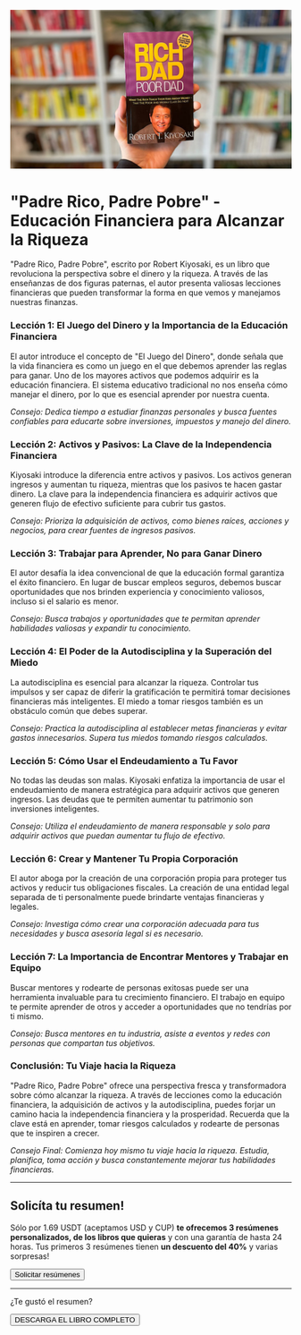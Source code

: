 ![](https://raw.githubusercontent.com/LARG-APPS/Summary-Books/main/prpp/imgs/rich-dad-poor-dad-book-on-hand.jpg)

# "Padre Rico, Padre Pobre" - Educación Financiera para Alcanzar la Riqueza

<audio hidden src="../content/prpp/prpp.mp3" controls></audio>

"Padre Rico, Padre Pobre", escrito por Robert Kiyosaki, es un libro que revoluciona la perspectiva sobre el dinero y la riqueza. A través de las enseñanzas de dos figuras paternas, el autor presenta valiosas lecciones financieras que pueden transformar la forma en que vemos y manejamos nuestras finanzas.

### Lección 1: El Juego del Dinero y la Importancia de la Educación Financiera

El autor introduce el concepto de "El Juego del Dinero", donde señala que la vida financiera es como un juego en el que debemos aprender las reglas para ganar. Uno de los mayores activos que podemos adquirir es la educación financiera. El sistema educativo tradicional no nos enseña cómo manejar el dinero, por lo que es esencial aprender por nuestra cuenta.

*Consejo: Dedica tiempo a estudiar finanzas personales y busca fuentes confiables para educarte sobre inversiones, impuestos y manejo del dinero.*

### Lección 2: Activos y Pasivos: La Clave de la Independencia Financiera

Kiyosaki introduce la diferencia entre activos y pasivos. Los activos generan ingresos y aumentan tu riqueza, mientras que los pasivos te hacen gastar dinero. La clave para la independencia financiera es adquirir activos que generen flujo de efectivo suficiente para cubrir tus gastos.

*Consejo: Prioriza la adquisición de activos, como bienes raíces, acciones y negocios, para crear fuentes de ingresos pasivos.*

### Lección 3: Trabajar para Aprender, No para Ganar Dinero

El autor desafía la idea convencional de que la educación formal garantiza el éxito financiero. En lugar de buscar empleos seguros, debemos buscar oportunidades que nos brinden experiencia y conocimiento valiosos, incluso si el salario es menor.

*Consejo: Busca trabajos y oportunidades que te permitan aprender habilidades valiosas y expandir tu conocimiento.*

### Lección 4: El Poder de la Autodisciplina y la Superación del Miedo

La autodisciplina es esencial para alcanzar la riqueza. Controlar tus impulsos y ser capaz de diferir la gratificación te permitirá tomar decisiones financieras más inteligentes. El miedo a tomar riesgos también es un obstáculo común que debes superar.

*Consejo: Practica la autodisciplina al establecer metas financieras y evitar gastos innecesarios. Supera tus miedos tomando riesgos calculados.*

### Lección 5: Cómo Usar el Endeudamiento a Tu Favor

No todas las deudas son malas. Kiyosaki enfatiza la importancia de usar el endeudamiento de manera estratégica para adquirir activos que generen ingresos. Las deudas que te permiten aumentar tu patrimonio son inversiones inteligentes.

*Consejo: Utiliza el endeudamiento de manera responsable y solo para adquirir activos que puedan aumentar tu flujo de efectivo.*

### Lección 6: Crear y Mantener Tu Propia Corporación

El autor aboga por la creación de una corporación propia para proteger tus activos y reducir tus obligaciones fiscales. La creación de una entidad legal separada de ti personalmente puede brindarte ventajas financieras y legales.

*Consejo: Investiga cómo crear una corporación adecuada para tus necesidades y busca asesoría legal si es necesario.*

### Lección 7: La Importancia de Encontrar Mentores y Trabajar en Equipo

Buscar mentores y rodearte de personas exitosas puede ser una herramienta invaluable para tu crecimiento financiero. El trabajo en equipo te permite aprender de otros y acceder a oportunidades que no tendrías por ti mismo.

*Consejo: Busca mentores en tu industria, asiste a eventos y redes con personas que compartan tus objetivos.*

### Conclusión: Tu Viaje hacia la Riqueza

"Padre Rico, Padre Pobre" ofrece una perspectiva fresca y transformadora sobre cómo alcanzar la riqueza. A través de lecciones como la educación financiera, la adquisición de activos y la autodisciplina, puedes forjar un camino hacia la independencia financiera y la prosperidad. Recuerda que la clave está en aprender, tomar riesgos calculados y rodearte de personas que te inspiren a crecer.

*Consejo Final: Comienza hoy mismo tu viaje hacia la riqueza. Estudia, planifica, toma acción y busca constantemente mejorar tus habilidades financieras.*

---

<div class="adbox">
	<h2>Solicíta tu resumen!</h2>
	<p>Sólo por 1.69 USDT (aceptamos USD y CUP) <b>te ofrecemos 3 resúmenes personalizados, de los libros que quieras</b> y con una garantía de hasta 24 horas. Tus primeros 3 resúmenes tienen <b>un descuento del 40%</b> y varias sorpresas!</p>
	<button onclick="window.open('https://t.me/LARG_DEV')">Solicitar resúmenes</button>
</div>

---

<div class="center">
	<p>¿Te gustó el resumen?</p>
	<button onclick="downloadBook()">DESCARGA EL LIBRO COMPLETO</button>
<div>
